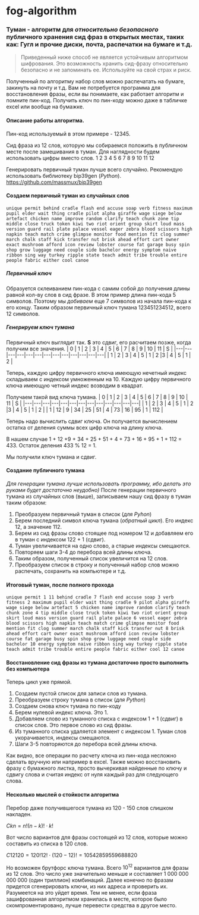 # fog-algorithm

### Туман - алгоритм для _относительно безопасного_ публичного хранения сид фраз в открытых местах, таких как: Гугл и прочие диски, почта, распечатки на бумаге и т.д.

> Приведенный ниже способ не является устойчивым алгоритмом шифрования. Это возможность хранить сид-фразу относительно безопасно и не запоминать ее. Используйте на свой страх и риск.

Полученный по алгоритму набор слов можно распечатать на бумаге, закинуть на почту и т.д. 
Вам не потребуется программа для восстановления фразы, если вы понимаете, как работает алгоритм и помните пин-код.
Получить ключ по пин-коду можно даже в табличке excel или вообще на бумажке.


#### Описание работы алгоритма.

Пин-код используемый в этом примере - 12345.

Сид фраза из 12 слов, которую мы собираемся положить в публичном месте после замешивания в туман.
Для наглядности будем использовать цифры вместо слов.
1 2 3 4 5 6 7 8 9 10 11 12

Генерировать первичный туман лучше всего случайно.
Рекомендую использовать библиотеку bip39gen (_Python_).
<https://github.com/massmux/bip39gen>

#### Создаем первичный туман из случайных слов
`
unique permit behind cradle flash end accuse soap verb fitness maximum pupil elder wait thing cradle pilot alpha giraffe wage siege below artefact chicken name improve random clarify teach chunk zone tip middle close truck token kiwi two riot orient group skirt loud mass version guard rail plate palace vessel eager zebra blood scissors high napkin teach match crime glimpse monitor food mention fit clog summer march chalk staff kick transfer nut brisk ahead effort cart owner exact mushroom afford icon review lobster course fat garage busy spin shop grow luggage need couple side bachelor energy symptom naive ribbon sing way turkey ripple state teach admit tribe trouble entire people fabric either cool canoe
`

##### Первичный ключ
Образуется склеиванием пин-кода с самим собой до получения длины равной кол-ву слов в сид фразе.
В этом пример длина пин-кода 5 символов. Поэтому мы _добиваем_ еще 7 символов из начала пин-кода к его концу.
Таким образом первичный ключ тумана 123451234512, всего 12 символов.

##### Генерируем ключ тумана

Первичный ключ выглядит так. __S__ это сдвиг, его расчитаем позже, когда получим все значения.
| 0  | 1  |  2 | 3  | 4  |  5 | 6  | 7  | 8  | 9  | 10 | 11 | S |
|---|---|---|---|---|---|---|---|---|---|---|---|---|
|  1 | 2  | 3  | 4  | 5  | 1  | 2  |3  | 4  | 5  | 1  | 2 | 

Теперь, каждую цифру первичного ключа имеющую нечетный индекс складываем с индексом умноженным на 10.
Каждую цифру первичного ключа имеющую четный индекс возводим в квадрат.

Получаем такой вид ключа тумана.
| 0  | 1  |  2 | 3  | 4  |  5 | 6  | 7  | 8  | 9  | 10 | 11 | S |
|---|---|---|---|---|---|---|---|---|---|---|---|---|
|  1 | 2  | 3  | 4  | 5  | 1  | 2  |3  | 4  | 5  | 1  | 2 | 
|  1 | 12  | 9  | 34  | 25  | 51  | 4  | 73  | 16  | 95  | 1  | 112 | 

Теперь надо вычислить сдвиг ключа. Он получается вычислением остатка от деления суммы всех цифр ключа на длину ключа.

В нашем случае 1 + 12 +9 + 34 + 25 + 51 + 4 + 73 + 16 + 95 + 1 + 112 = 433. Остаток деления 433 % 12 = 1.

Мы получили ключ тумана и сдвиг.

#### Создание публичного тумана
_Для генерации тумана лучше использовать программу, ибо делать это руками будет достаточно неудобно)_
После генерации первичного тумана из случайных слов (выше), записываем нашу сид фразу в туман таким образом:
1. Преобразуем первичный туман в список (_для Pyhon_)
2. Берем последний символ ключа тумана (_обратный цикл_). Его индекс 12, а значение 112.
3. Берем из сид фразы слово стоящее под номером 12 и добавляем его в туман с индексом 122 + 1 (сдвиг).
4. Туман увеличивается на одно слово, а старые индексы смещаются.
5. Повторяем шаги 3-4 до перебора всей длины ключа.
6. Таким образом, полученный список увеличится на 12 слов.
7. Преобразуем список в строку и полученный набор слов можно распечать, сохранить на компьютере и т.д.



#### Итоговый туман, после полного прохода
`
unique permit 1 11 behind cradle 7 flash end accuse soap 3 verb fitness 2 maximum pupil elder wait thing cradle 9 pilot alpha giraffe wage siege below artefact 5 chicken name improve random clarify teach chunk zone 4 tip middle close truck token kiwi two riot orient group skirt loud mass version guard rail plate palace 6 vessel eager zebra blood scissors high napkin teach match crime glimpse monitor food mention fit clog summer march chalk staff kick transfer nut 8 brisk ahead effort cart owner exact mushroom afford icon review lobster course fat garage busy spin shop grow luggage need couple side bachelor 10 energy symptom naive ribbon sing way turkey ripple state teach admit tribe trouble entire people fabric either cool 12 canoe
`

#### Восстановление сид фразы из тумана достаточно просто выполнить без компьютера
Теперь цикл уже прямой.
1. Создаем пустой список для записи слов из тумана.
2. Преобразуем строку тумана в список (_для Python_)
3. Создаем снова ключ тумана по пин-коду
4. Берем нулевой индекс ключа. Это 1.
5. Добавляем слово из туманного списка с индексом 1 + 1 (сдвиг) в список слов. Это первое слово из сид фразы.
6. Из туманного списка удаляется элемент с индексом 1. Туман слов укорачивается, индексы смещаются.
7. Шаги 3-5 повторяются до перебора всей длины ключа.

Как видно, все операции по расчету ключа из пин-кода несложно сделать вручную или например в excel.
Также можно восстановить фразу с бумажного листка, просто вычеркивая найденные по ключу и сдвигу слова и считая индекс от нуля каждый раз для следующего слова.

#### Несколько мыслей о стойкости алгоритма

Перебор даже получившегося тумана из 120 - 150 слов слишком накладен. 

$Ckn=n!(n−k)!⋅k!$

Вот число вариантов для фразы состоящей из 12 слов, которые можно составить из списка в 120 слов.

$C12120=120!12!⋅(120−12)! =  10 542 859 559 688 820$

Но возможен брутфорс ключа тумана. Всего $10^12$ вариантов для фразы из 12 слов. 
Это число уже значительно меньше и составляет 1 000 000 000 000 (один триллион) комбинаций. Далее конечно по фразам придется сгенерировать ключи, из них адреса и проверить их.
Разумеется на это уйдет время. Тем не менее, если фраза зашифрованная алгоритмом хранилась в месте, которое было  скомпроментировано, лучше перевести средства в другое место.



